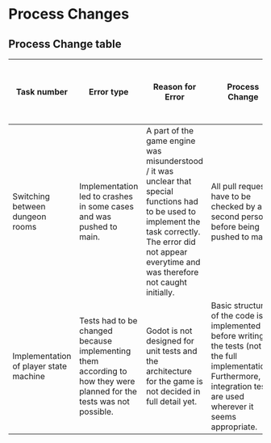 # Process Changes

## Process Change table

| **Task number**| **Error type** | **Reason for Error** | **Process Change** | **Validation of changed process if error still occurs** |
| --- | --- | --- | --- | --- |
| Switching between dungeon rooms | Implementation led to crashes in some cases and was pushed to main. | A part of the game engine was misunderstood / it was unclear that special functions had to be used to implement the task correctly. The error did not appear everytime and was therefore not caught initially. | All pull requests have to be checked by a second person before being pushed to main. | Similar errors did not occur / were caught by the process change. |
| Implementation of player state machine | Tests had to be changed because implementing them according to how they were planned for the tests was not possible. | Godot is not designed for unit tests and the architecture for the game is not decided in full detail yet. | Basic structure of the code is implemented before writing the tests (not the full implementation). Furthermore, integration tests are used wherever it seems appropriate. | Error did not occur again. |